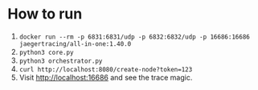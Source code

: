 # How to run

1. `docker run --rm -p 6831:6831/udp -p 6832:6832/udp -p 16686:16686 jaegertracing/all-in-one:1.40.0`
2. `python3 core.py`
3. `python3 orchestrator.py`
4. `curl http://localhost:8080/create-node?token=123`
5. Visit <http://localhost:16686> and see the trace magic.
